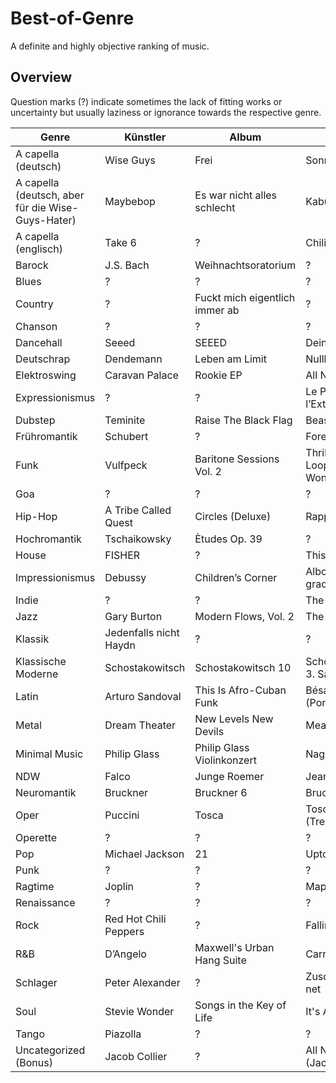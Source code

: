 # Best-of-Genre
A definite and highly objective ranking of music.

## Overview
Question marks (?) indicate sometimes the lack of fitting works or uncertainty but usually laziness or ignorance towards the respective genre.

|  Genre 	|   Künstler	|  Album 	|   Song	|
|---	|---	|---	|---	|
|A capella (deutsch)|Wise Guys|Frei|Sonnencremeküsse|
|A capella (deutsch, aber für die Wise-Guys-Hater)|Maybebop|Es war nicht alles schlecht|Kabuff|
|A capella (englisch)|Take 6|?|Chili Con Carne|
|Barock|J.S. Bach|Weihnachtsoratorium|?|
|Blues|?|?|?|
|Country|?|Fuckt mich eigentlich immer ab|?|
|Chanson|?|?|?|
|  Dancehall 	|   Seeed	|   SEEED	|   Deine Zeit	|
|Deutschrap|Dendemann|Leben am Limit|Nullkommaneun|
|Elektroswing|Caravan Palace|Rookie EP|All Night|
|Expressionismus|?|?|Le Poème de l’Extase|
|  Dubstep 	|  Teminite 	|  Raise The Black Flag 	|  Beastmode 	|
|Frühromantik|Schubert|?|Forellenquintett|
|  Funk 	|  Vulfpeck 	|  Baritone Sessions Vol. 2 	|   Thriller (Dirty Loops & Cory Wong)	|
|Goa|?|?|?|
|Hip-Hop|A Tribe Called Quest|Circles (Deluxe)|Rapper's Delight|
|Hochromantik|Tschaikowsky|Ètudes Op. 39|?|
|House|FISHER|?|This Groove|
|Impressionismus|Debussy|Children’s Corner|Alborada del gracioso|
|Indie|?|?|The sense of me|
|Jazz|Gary Burton|Modern Flows, Vol. 2|The Grid|
|Klassik|Jedenfalls nicht Haydn|?|?|
|Klassische Moderne|Schostakowitsch|Schostakowitsch 10|Schostakowitsch 8, 3. Satz|
|Latin|Arturo Sandoval|This Is Afro-Cuban Funk|Bésame Mama (Poncho Sanchez)|
|  Metal 	|  Dream Theater 	|   New Levels New Devils	|   Meathook	|
|Minimal Music| Philip Glass| Philip Glass Violinkonzert|Nagoya Marimba|
|NDW|Falco|Junge Roemer|Jeanny|
|Neuromantik|Bruckner|Bruckner 6|Bruckner 8, 6. Satz|
|Oper|Puccini|Tosca|Tosca Finale 1. Act (Tre sbirri)|
|Operette|?|?|?|
|Pop|Michael Jackson|21|Uptown Girl|
|  Punk 	|  ? 	|   ?	|   ?	|
|Ragtime|Joplin|?|Maple Leaf Rag|
|Renaissance|?|?|?|
|Rock|Red Hot Chili Peppers|?|Falling In Between|
|R&B|D’Angelo|Maxwell's Urban Hang Suite|Carried Away|
|Schlager|Peter Alexander|?|Zuschau'n kann i net|
|Soul|Stevie Wonder|Songs in the Key of Life|It's A Shame|
|Tango|Piazolla|?|?|
|Uncategorized (Bonus)|Jacob Collier|?|All Night Long (Jacob Collier)|
